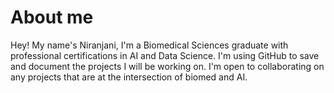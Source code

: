 # About me

Hey! My name's Niranjani, I'm a Biomedical Sciences graduate with professional certifications in AI and Data Science. I'm using GitHub to save and document the projects I will be working on. I'm open to collaborating on any projects that are at the intersection of biomed and AI. 
